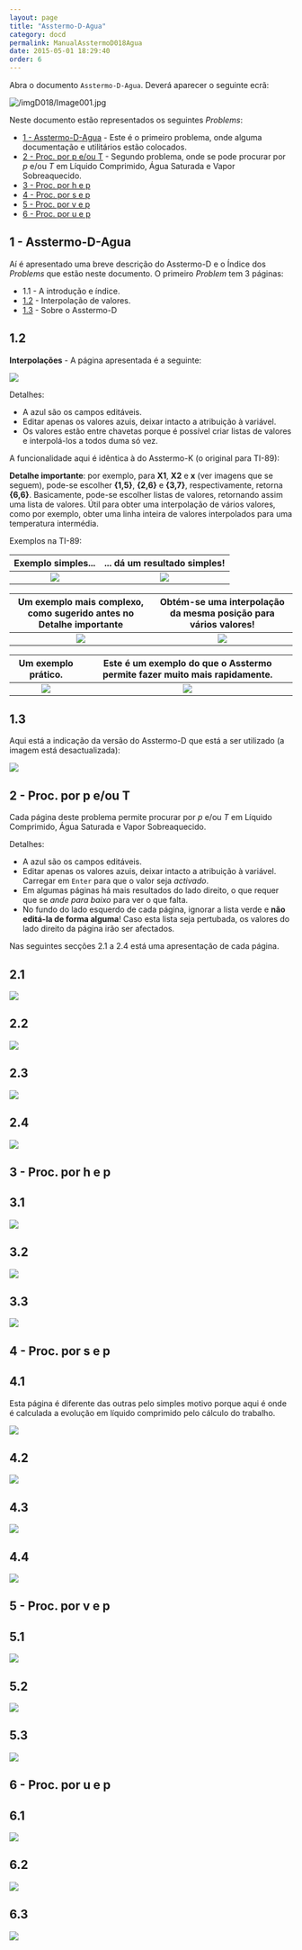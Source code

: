 ```yaml
---
layout: page
title: "Asstermo-D-Agua"
category: docd
permalink: ManualAsstermoD018Agua
date: 2015-05-01 18:29:40
order: 6
---
```


Abra o documento `Asstermo-D-Agua`. Deverá aparecer o seguinte ecrã:

![/imgD018/Image001.jpg](/imgD018/Image001.jpg)

Neste documento estão representados os seguintes _Problems_:

* [1 - Asstermo-D-Agua](#asstermo-d-agua) - Este é o primeiro problema, onde alguma documentação e utilitários estão colocados.
* [2 - Proc. por p e/ou T](#proc-por-p-eou-t) - Segundo problema, onde se pode procurar por _p_ e/ou _T_ em Líquido Comprimido, Água Saturada e Vapor Sobreaquecido.
* [3 - Proc. por h e p](#proc-por-h-e-p)
* [4 - Proc. por s e p](#proc-por-s-e-p)
* [5 - Proc. por v e p](#proc-por-v-e-p)
* [6 - Proc. por u e p](#proc-por-u-e-p)


## 1 - Asstermo-D-Agua
Aí é apresentado uma breve descrição do Asstermo-D e o Índice dos <i>Problems</i> que estão neste documento. O primeiro <i>Problem</i> tem 3 páginas:

* 1.1 - A introdução e índice.
* [1.2](#section) - Interpolação de valores.
* [1.3](#section-1) - Sobre o Asstermo-D



## 1.2
<b>Interpolações</b> - A página apresentada é a seguinte:

<img src='/imgD018/Image002.jpg' />

Detalhes:

* A azul são os campos editáveis.
* Editar apenas os valores azuis, deixar intacto a atribuição à variável.
* Os valores estão entre chavetas porque é possível criar listas de valores e interpolá-los a todos duma só vez.


A funcionalidade aqui é idêntica à do Asstermo-K (o original para TI-89):

<b>Detalhe importante</b>: por exemplo, para <b>X1</b>, <b>X2</b> e <b>x</b> (ver imagens que se seguem), pode-se escolher <b>{1,5}</b>, <b>{2,6}</b> e <b>{3,7}</b>, respectivamente, retorna <b>{6,6}</b>. Basicamente, pode-se escolher listas de valores, retornando assim uma lista de valores. Útil para obter uma interpolação de vários valores, como por exemplo, obter uma linha inteira de valores interpolados para uma temperatura intermédia.

Exemplos na TI-89:

Exemplo simples...  | ... dá um resultado simples!
:---: | :---:
<img src='/img215/ManualAsstermo215Agua_22.png' /> | <img src='/img215/ManualAsstermo215Agua_23.png' /> 

Um exemplo mais complexo, como sugerido antes no <b>Detalhe importante</b> | Obtém-se uma interpolação da mesma posição para vários valores!
:---: | :---:
<img src='/img215/ManualAsstermo215Agua_24.png' /> | <img src='/img215/ManualAsstermo215Agua_25.png' /> </th></thead><tbody>

Um exemplo prático.| Este é um exemplo do que o Asstermo permite fazer muito mais rapidamente.
:---: | :---:
<img src='/img215/ManualAsstermo215Agua_26.png' /> | <img src='/img215/ManualAsstermo215Agua_27.png' /> </th></thead><tbody>


## 1.3
Aqui está a indicação da versão do Asstermo-D que está a ser utilizado (a imagem está desactualizada):

<img src='/imgD018/Image003.jpg' />


## 2 - Proc. por p e/ou T
Cada página deste problema permite procurar por <i>p</i> e/ou <i>T</i>  em Líquido Comprimido, Água Saturada e Vapor Sobreaquecido.

Detalhes:

* A azul são os campos editáveis.
* Editar apenas os valores azuis, deixar intacto a atribuição à variável. Carregar em <code>Enter</code> para que o valor seja <i>activado</i>.
* Em algumas páginas há mais resultados do lado direito, o que requer que se <i>ande para baixo</i> para ver o que falta.
* No fundo do lado esquerdo de cada página, ignorar a lista verde e <b>não editá-la de forma alguma</b>! Caso esta lista seja pertubada, os valores do lado direito da página irão ser afectados.


Nas seguintes secções 2.1 a 2.4 está uma apresentação de cada página.

## 2.1

<img src='/imgD018/Image004.jpg' />

## 2.2

<img src='/imgD018/Image005.jpg' />

## 2.3

<img src='/imgD018/Image006.jpg' />

## 2.4

<img src='/imgD018/Image007.jpg' />


## 3 - Proc. por h e p

## 3.1

<img src='/imgD018/Image008.jpg' />

## 3.2

<img src='/imgD018/Image009.jpg' />

## 3.3

<img src='/imgD018/Image010.jpg' />


## 4 - Proc. por s e p

## 4.1
Esta página é diferente das outras pelo simples motivo porque aqui é onde é calculada a evolução em líquido comprimido pelo cálculo do trabalho.

<img src='/imgD018/Image011.jpg' />

## 4.2

<img src='/imgD018/Image012.jpg' />

## 4.3

<img src='/imgD018/Image014.jpg' />

## 4.4

<img src='/imgD018/Image015.jpg' />


## 5 - Proc. por v e p

## 5.1

<img src='/imgD018/Image016.jpg' />

## 5.2

<img src='/imgD018/Image017.jpg' />

## 5.3

<img src='/imgD018/Image018.jpg' />


## 6 - Proc. por u e p

## 6.1

<img src='/imgD018/Image019.jpg' />

## 6.2

<img src='/imgD018/Image020.jpg' />

## 6.3

<img src='/imgD018/Image021.jpg' />

